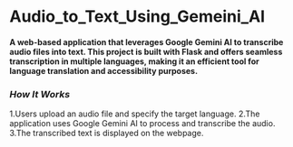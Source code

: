 # Audio_to_Text_Using_Gemeini_AI

#### **A web-based application that leverages Google Gemini AI to transcribe audio files into text. This project is built with Flask and offers seamless transcription in multiple languages, making it an efficient tool for language translation and accessibility purposes.**

### *How It Works*
1.Users upload an audio file and specify the target language.
2.The application uses Google Gemini AI to process and transcribe the audio.
3.The transcribed text is displayed on the webpage.
